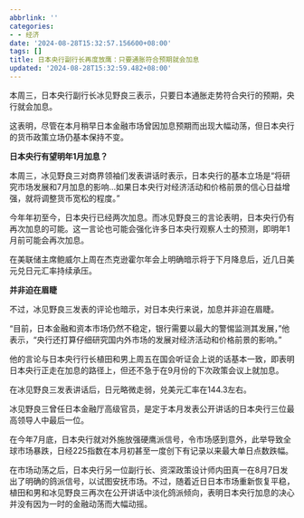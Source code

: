 ```yaml
---
abbrlink: ''
categories:
- - 经济
date: '2024-08-28T15:32:57.156600+08:00'
tags: []
title: 日本央行副行长再度放鹰：只要通胀符合预期就会加息
updated: '2024-08-28T15:32:59.482+08:00'
---
```

本周三，日本央行副行长冰见野良三表示，只要日本通胀走势符合央行的预期，央行就会加息。

这表明，尽管在本月稍早日本金融市场曾因加息预期而出现大幅动荡，但日本央行的货币政策立场仍基本保持不变。

**日本央行有望明年1月加息？**

本周三，冰见野良三对商界领袖们发表讲话时表示，日本央行的基本立场是“将研究市场发展和7月加息的影响…如果日本央行对经济活动和价格前景的信心日益增强，就将调整货币宽松的程度。”

今年年初至今，日本央行已经两次加息。而冰见野良三的言论表明，日本央行仍有再次加息的可能。这一言论也可能会强化许多日本央行观察人士的预测，即明年1月前可能会再次加息。

在美联储主席鲍威尔上周在杰克逊霍尔年会上明确暗示将于下月降息后，近几日美元兑日元汇率持续承压。

**并非迫在眉睫**

不过，冰见野良三发表的评论也暗示，对日本央行来说，加息并非迫在眉睫。

“目前，日本金融和资本市场仍然不稳定，银行需要以最大的警惕监测其发展，”他表示，“央行还打算仔细研究国内外市场的发展对经济活动和价格前景的影响。”

他的言论与日本央行行长植田和男上周五在国会听证会上说的话基本一致，即表明日本央行正走在加息的路径上，但还不急于在9月份的下次政策会议上就加息。

在冰见野良三发表讲话后，日元略微走弱，兑美元汇率在144.3左右。

冰见野良三曾任日本金融厅高级官员，是定于本月发表公开讲话的日本央行三位最高领导人中最后一位。

在今年7月底，日本央行就对外施放强硬鹰派信号，令市场感到意外，此举导致全球市场暴跌，日经225指数在本月初甚至一度创下有记录以来最大单日点数跌幅。

在市场动荡之后，日本央行另一位副行长、资深政策设计师内田真一在8月7日发出了明确的鸽派信号，以试图安抚市场。不过，随着近日日本市场重新恢复平稳，植田和男和冰见野良三再次在公开讲话中淡化鸽派倾向，表明日本央行加息的决心并没有因为一时的金融动荡而大幅动摇。
